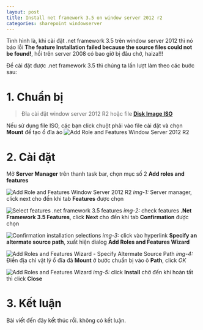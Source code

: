 ```yaml
---
layout: post
title: Install net framework 3.5 on window server 2012 r2
categories: sharepoint windowserver
---
```


Tình hình là, khi cài đặt .net framework 3.5 trên window server 2012 thì nó báo lỗi **The feature Installation failed because the source files could not be found!**, hồi trên server 2008 có bao giờ bị đâu chớ, haiza!!!

Để cài đặt được .net framework 3.5 thì chúng ta lần lượt làm theo các bước sau:

# 1. Chuẩn bị

> Đĩa cài đặt window server 2012 R2 hoặc 
> file [**Disk Image ISO**](https://www.microsoft.com/en-us/evalcenter/evaluate-windows-server-2012-r2)

Nếu sử dụng file ISO, các bạn click chuột phải vào file cài đặt và chọn **Mount** để tạo ổ đĩa ảo
![Add Role and Features Window Server 2012 R2](https://i.ibb.co/b7G8WRq/install-dot-net-35-1.png)

# 2. Cài đặt

Mở **Server Manager** trên thanh task bar, chọn mục số 2 **Add roles and features**

![Add Role and Features Window Server 2012 R2](https://i.ibb.co/6JKCsTC/Server-manager-1.png)
*img-1:* Server manager, click next cho đến khi tab **Features** được chọn

![Select features .net framework 3.5 features](https://i.ibb.co/C0zZtXV/install-dot-net-35-3.png)
*img-2:* check features **.Net Framework 3.5 Features**, click **Next** cho đến khi tab **Confirmation** được chọn

![Confirmation installation selections](https://i.ibb.co/KxBNFDj/install-dot-net-35-4.png)
*img-3:* click vào hyperlink **Specify an altermate source path**, xuất hiện dialog **Add Roles and Features Wizard**

![Add Roles and Features Wizard - Specify Altermate Source Path](https://i.ibb.co/jJF1HPB/install-dot-net-35-5.png)
*img-4:* Điền địa chỉ vật lý ổ đĩa đã **Mount** ở bước chuẩn bị vào ô **Path**, click *OK*

![Add Roles and Features Wizard](https://i.ibb.co/KVGHmp3/Server-manager-8.png)
*img-5:* click **Install** chờ đến khi hoàn tất thì click **Close**


# 3. Kết luận
Bài viết đến đây kết thúc rồi. không có kết luận.